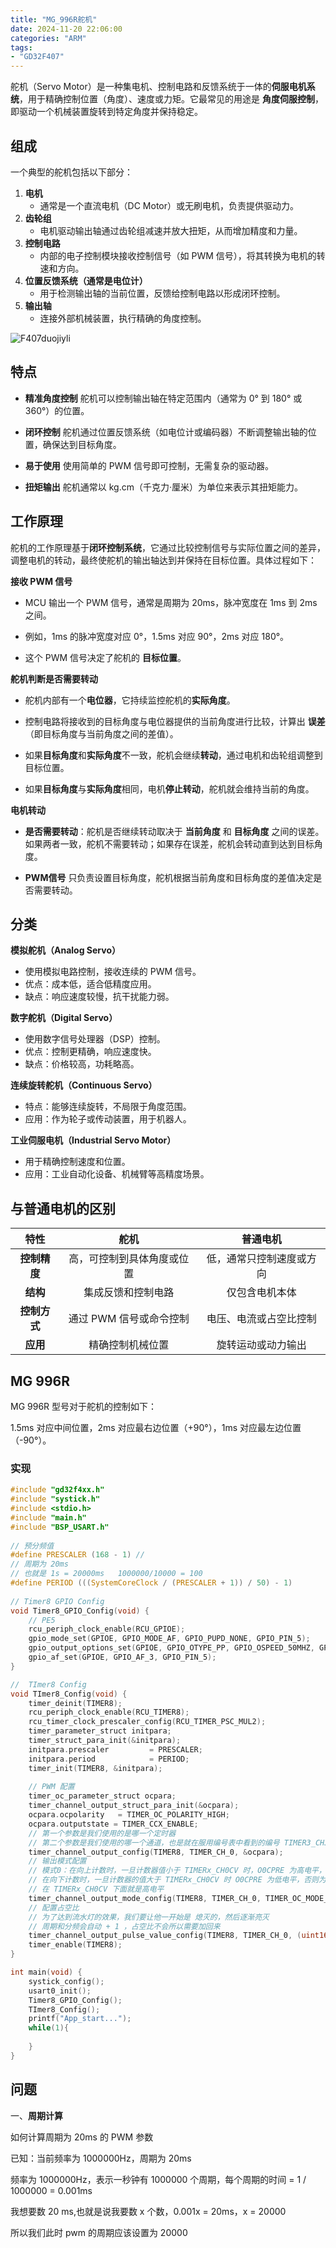 ```yaml
---
title: "MG_996R舵机"
date: 2024-11-20 22:06:00
categories: "ARM"
tags: 
- "GD32F407"
---
```


舵机（Servo Motor）是一种集电机、控制电路和反馈系统于一体的**伺服电机系统**，用于精确控制位置（角度）、速度或力矩。它最常见的用途是 **角度伺服控制**，即驱动一个机械装置旋转到特定角度并保持稳定。

## 组成

一个典型的舵机包括以下部分：

1. **电机**
   - 通常是一个直流电机（DC Motor）或无刷电机，负责提供驱动力。
2. **齿轮组**
   - 电机驱动输出轴通过齿轮组减速并放大扭矩，从而增加精度和力量。
3. **控制电路**
   - 内部的电子控制模块接收控制信号（如 PWM 信号），将其转换为电机的转速和方向。
4. **位置反馈系统（通常是电位计）**
   - 用于检测输出轴的当前位置，反馈给控制电路以形成闭环控制。
5. **输出轴**
   - 连接外部机械装置，执行精确的角度控制。

![F407duojiyli](/public/image/嵌入式/MCU/ARM/Cortex-M4/GD32/GD32F407/F407duojiyli.png)

## 特点

- **精准角度控制**
  舵机可以控制输出轴在特定范围内（通常为 0° 到 180° 或 360°）的位置。

- **闭环控制**
  舵机通过位置反馈系统（如电位计或编码器）不断调整输出轴的位置，确保达到目标角度。

- **易于使用**
  使用简单的 PWM 信号即可控制，无需复杂的驱动器。

- **扭矩输出**
  舵机通常以 kg.cm（千克力·厘米）为单位来表示其扭矩能力。

## 工作原理

舵机的工作原理基于**闭环控制系统**，它通过比较控制信号与实际位置之间的差异，调整电机的转动，最终使舵机的输出轴达到并保持在目标位置。具体过程如下：

**接收 PWM 信号**

- MCU 输出一个 PWM 信号，通常是周期为 20ms，脉冲宽度在 1ms 到 2ms 之间。

- 例如，1ms 的脉冲宽度对应 0°，1.5ms 对应 90°，2ms 对应 180°。

- 这个 PWM 信号决定了舵机的 **目标位置**。

**舵机判断是否需要转动**

- 舵机内部有一个**电位器**，它持续监控舵机的**实际角度**。

- 控制电路将接收到的目标角度与电位器提供的当前角度进行比较，计算出 **误差**（即目标角度与当前角度之间的差值）。

- 如果**目标角度**和**实际角度**不一致，舵机会继续**转动**，通过电机和齿轮组调整到目标位置。

- 如果**目标角度**与**实际角度**相同，电机**停止转动**，舵机就会维持当前的角度。

**电机转动**

- **是否需要转动**：舵机是否继续转动取决于 **当前角度** 和 **目标角度** 之间的误差。如果两者一致，舵机不需要转动；如果存在误差，舵机会转动直到达到目标角度。

- **PWM信号** 只负责设置目标角度，舵机根据当前角度和目标角度的差值决定是否需要转动。

## 分类

**模拟舵机（Analog Servo）**

- 使用模拟电路控制，接收连续的 PWM 信号。
- 优点：成本低，适合低精度应用。
- 缺点：响应速度较慢，抗干扰能力弱。

**数字舵机（Digital Servo）**

- 使用数字信号处理器（DSP）控制。
- 优点：控制更精确，响应速度快。
- 缺点：价格较高，功耗略高。

**连续旋转舵机（Continuous Servo）**

- 特点：能够连续旋转，不局限于角度范围。
- 应用：作为轮子或传动装置，用于机器人。

**工业伺服电机（Industrial Servo Motor）**

- 用于精确控制速度和位置。
- 应用：工业自动化设备、机械臂等高精度场景。

## 与普通电机的区别

|     特性     |            舵机            |         普通电机         |
| :----------: | :------------------------: | :----------------------: |
| **控制精度** | 高，可控制到具体角度或位置 | 低，通常只控制速度或方向 |
|   **结构**   |     集成反馈和控制电路     |      仅包含电机本体      |
| **控制方式** |  通过 PWM 信号或命令控制   |  电压、电流或占空比控制  |
|   **应用**   |      精确控制机械位置      |    旋转运动或动力输出    |

## MG 996R

MG 996R 型号对于舵机的控制如下：

1.5ms 对应中间位置，2ms 对应最右边位置（+90°），1ms 对应最左边位置（-90°）。

### 实现

```c
#include "gd32f4xx.h"
#include "systick.h"
#include <stdio.h>
#include "main.h"
#include "BSP_USART.h"
 
// 预分频值
#define PRESCALER (168 - 1) // 
// 周期为 20ms
// 也就是 1s = 20000ms   1000000/10000 = 100
#define PERIOD (((SystemCoreClock / (PRESCALER + 1)) / 50) - 1) 
 
// Timer8 GPIO Config
void Timer8_GPIO_Config(void) {
	// PE5
	rcu_periph_clock_enable(RCU_GPIOE);
	gpio_mode_set(GPIOE, GPIO_MODE_AF, GPIO_PUPD_NONE, GPIO_PIN_5);	
	gpio_output_options_set(GPIOE, GPIO_OTYPE_PP, GPIO_OSPEED_50MHZ, GPIO_PIN_5);
	gpio_af_set(GPIOE, GPIO_AF_3, GPIO_PIN_5);
}

//  TImer8 Config
void TImer8_Config(void) {	
	timer_deinit(TIMER8);
	rcu_periph_clock_enable(RCU_TIMER8);		
	rcu_timer_clock_prescaler_config(RCU_TIMER_PSC_MUL2);	
	timer_parameter_struct initpara;		
	timer_struct_para_init(&initpara);
	initpara.prescaler         = PRESCALER;
    initpara.period            = PERIOD;		
	timer_init(TIMER8, &initpara);
	
	// PWM 配置
	timer_oc_parameter_struct ocpara;	
	timer_channel_output_struct_para_init(&ocpara);
	ocpara.ocpolarity   = TIMER_OC_POLARITY_HIGH;
	ocpara.outputstate = TIMER_CCX_ENABLE;	
	// 第一个参数是我们使用的是哪一个定时器
	// 第二个参数是我们使用的哪一个通道，也是就在服用编号表中看到的编号 TIMER3_CH3
	timer_channel_output_config(TIMER8, TIMER_CH_0, &ocpara);
	// 输出模式配置
	// 模式0：在向上计数时，一旦计数器值小于 TIMERx_CH0CV 时，O0CPRE 为高电平，否则为低电平。
	// 在向下计数时，一旦计数器的值大于 TIMERx_CH0CV 时 O0CPRE 为低电平，否则为高电平。
	// 在 TIMERx_CH0CV 下面就是高电平
	timer_channel_output_mode_config(TIMER8, TIMER_CH_0, TIMER_OC_MODE_PWM0);
	// 配置占空比
	// 为了达到流水灯的效果，我们要让他一开始是 熄灭的，然后逐渐亮灭
	// 周期和分频会自动 + 1 ，占空比不会所以需要加回来
	timer_channel_output_pulse_value_config(TIMER8, TIMER_CH_0, (uint16_t)(PERIOD + 1) * 2.5 / 100);	
	timer_enable(TIMER8);
}

int main(void) {
    systick_config();
    usart0_init();
	Timer8_GPIO_Config();
	TImer8_Config();
	printf("App_start...");    
    while(1){
		
	}
}   
```

## 问题

一、**周期计算**

如何计算周期为 20ms 的 PWM 参数

已知：当前频率为 1000000Hz，周期为 20ms

频率为 1000000Hz，表示一秒钟有 1000000 个周期，每个周期的时间 = 1 / 1000000 = 0.001ms

我想要数 20 ms,也就是说我要数 x 个数，0.001x = 20ms，x = 20000

所以我们此时 pwm 的周期应该设置为 20000
